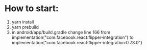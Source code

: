 # How to start:

1. yarn install
2. yarn prebuild
3. in android/app/build.gradle change line 166 from
   implementation("com.facebook.react:flipper-integration")
   to
   implementation("com.facebook.react:flipper-integration:0.73.0")
